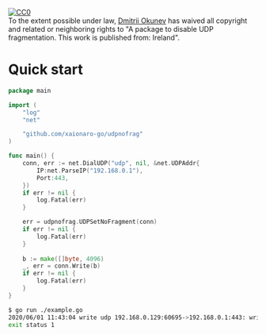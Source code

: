 <p xmlns:dct="http://purl.org/dc/terms/" xmlns:vcard="http://www.w3.org/2001/vcard-rdf/3.0#">
  <a rel="license"
     href="http://creativecommons.org/publicdomain/zero/1.0/">
    <img src="http://i.creativecommons.org/p/zero/1.0/88x31.png" style="border-style: none;" alt="CC0" />
  </a>
  <br />
  To the extent possible under law,
  <a rel="dct:publisher"
     href="https://github.com/xaionaro/">
    <span property="dct:title">Dmitrii Okunev</span></a>
  has waived all copyright and related or neighboring rights to
  "<span property="dct:title">A package to disable UDP fragmentation</span>.
This work is published from:
<span property="vcard:Country" datatype="dct:ISO3166"
      content="IE" about="https://github.com/xaionaro-go/udpnofrag">
  Ireland</span>".
</p>

# Quick start

```go
package main

import (
    "log"
    "net"

    "github.com/xaionaro-go/udpnofrag"
)

func main() {
    conn, err := net.DialUDP("udp", nil, &net.UDPAddr{
        IP:net.ParseIP("192.168.0.1"),
        Port:443,
    })
    if err != nil {
        log.Fatal(err)
    }

    err = udpnofrag.UDPSetNoFragment(conn)
    if err != nil {
        log.Fatal(err)
    }
    
    b := make([]byte, 4096)
    _, err = conn.Write(b)
    if err != nil {
        log.Fatal(err)
    }
}
```

```sh
$ go run ./example.go 
2020/06/01 11:43:04 write udp 192.168.0.129:60695->192.168.0.1:443: write: message too long
exit status 1
```